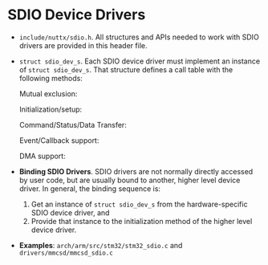 SDIO Device Drivers
===================

-   `include/nuttx/sdio.h`. All structures and APIs needed to work with
    SDIO drivers are provided in this header file.

-   `struct sdio_dev_s`. Each SDIO device driver must implement an
    instance of `struct sdio_dev_s`. That structure defines a call table
    with the following methods:

    Mutual exclusion:

    Initialization/setup:

    Command/Status/Data Transfer:

    Event/Callback support:

    DMA support:

-   **Binding SDIO Drivers**. SDIO drivers are not normally directly
    accessed by user code, but are usually bound to another, higher
    level device driver. In general, the binding sequence is:

    1.  Get an instance of `struct sdio_dev_s` from the
        hardware-specific SDIO device driver, and
    2.  Provide that instance to the initialization method of the higher
        level device driver.

-   **Examples**: `arch/arm/src/stm32/stm32_sdio.c` and
    `drivers/mmcsd/mmcsd_sdio.c`
